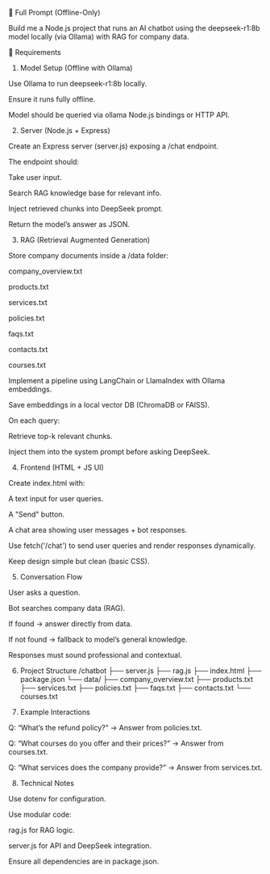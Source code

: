 📝 Full Prompt (Offline-Only)

Build me a Node.js project that runs an AI chatbot using the deepseek-r1:8b model locally (via Ollama) with RAG for company data.

🔹 Requirements
1. Model Setup (Offline with Ollama)

Use Ollama to run deepseek-r1:8b locally.

Ensure it runs fully offline.

Model should be queried via ollama Node.js bindings or HTTP API.

2. Server (Node.js + Express)

Create an Express server (server.js) exposing a /chat endpoint.

The endpoint should:

Take user input.

Search RAG knowledge base for relevant info.

Inject retrieved chunks into DeepSeek prompt.

Return the model’s answer as JSON.

3. RAG (Retrieval Augmented Generation)

Store company documents inside a /data folder:

company_overview.txt

products.txt

services.txt

policies.txt

faqs.txt

contacts.txt

courses.txt

Implement a pipeline using LangChain or LlamaIndex with Ollama embeddings.

Save embeddings in a local vector DB (ChromaDB or FAISS).

On each query:

Retrieve top-k relevant chunks.

Inject them into the system prompt before asking DeepSeek.

4. Frontend (HTML + JS UI)

Create index.html with:

A text input for user queries.

A "Send" button.

A chat area showing user messages + bot responses.

Use fetch('/chat') to send user queries and render responses dynamically.

Keep design simple but clean (basic CSS).

5. Conversation Flow

User asks a question.

Bot searches company data (RAG).

If found → answer directly from data.

If not found → fallback to model’s general knowledge.

Responses must sound professional and contextual.

6. Project Structure
/chatbot
  ├── server.js
  ├── rag.js
  ├── index.html
  ├── package.json
  └── data/
      ├── company_overview.txt
      ├── products.txt
      ├── services.txt
      ├── policies.txt
      ├── faqs.txt
      ├── contacts.txt
      └── courses.txt

7. Example Interactions

Q: “What’s the refund policy?”
→ Answer from policies.txt.

Q: “What courses do you offer and their prices?”
→ Answer from courses.txt.

Q: “What services does the company provide?”
→ Answer from services.txt.

8. Technical Notes

Use dotenv for configuration.

Use modular code:

rag.js for RAG logic.

server.js for API and DeepSeek integration.

Ensure all dependencies are in package.json.
